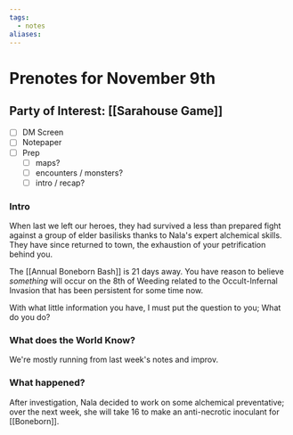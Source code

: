 ```yaml
---
tags:
  - notes
aliases:
---
```


# Prenotes for November 9th
## Party of Interest: [[Sarahouse Game]]
- [ ] DM Screen
- [ ] Notepaper
- [ ] Prep
	- [ ] maps?
	- [ ] encounters / monsters?
	- [ ] intro / recap?

### Intro
When last we left our heroes, they had survived a less than prepared fight against a group of elder basilisks thanks to Nala's expert alchemical skills. They have since returned to town, the exhaustion of your petrification behind you. 

The [[Annual Boneborn Bash]] is 21 days away. You have reason to believe *something* will occur on the 8th of Weeding related to the Occult-Infernal Invasion that has been persistent for some time now. 

With what little information you have, I must put the question to you; What do you do?

### What does the World Know?

We're mostly running from last week's notes and improv. 

### What happened?

After investigation, Nala decided to work on some alchemical preventative; over the next week, she will take 16 to make an anti-necrotic inoculant for [[Boneborn]].

